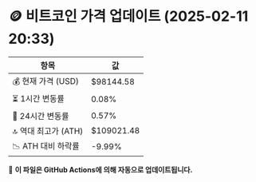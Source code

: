 # 🪙 비트코인 가격 업데이트 (2025-02-11 20:33)

| 항목                | 값 |
|--------------------|----------------|
| 💰 현재 가격 (USD) | $98144.58 |
| ⏳ 1시간 변동률    | 0.08% |
| 📆 24시간 변동률   | 0.57% |
| 🔝 역대 최고가 (ATH) | $109021.48 |
| 📉 ATH 대비 하락률 | -9.99% |

🔄 **이 파일은 GitHub Actions에 의해 자동으로 업데이트됩니다.**
